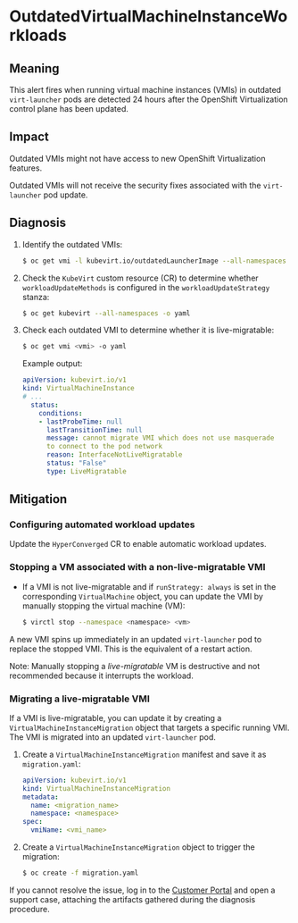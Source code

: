 # OutdatedVirtualMachineInstanceWorkloads

## Meaning

This alert fires when running virtual machine instances (VMIs) in
outdated `virt-launcher` pods are detected 24 hours after the OpenShift
Virtualization control plane has been updated.

## Impact

Outdated VMIs might not have access to new OpenShift Virtualization
features.

Outdated VMIs will not receive the security fixes associated with
the `virt-launcher` pod update.

## Diagnosis

1. Identify the outdated VMIs:

   ```bash
   $ oc get vmi -l kubevirt.io/outdatedLauncherImage --all-namespaces
   ```

2. Check the `KubeVirt` custom resource (CR) to determine whether
`workloadUpdateMethods` is configured in the `workloadUpdateStrategy`
stanza:

   ```bash
   $ oc get kubevirt --all-namespaces -o yaml
   ```

3. Check each outdated VMI to determine whether it is live-migratable:

   ```bash
   $ oc get vmi <vmi> -o yaml
   ```

   Example output:

   ```yaml
   apiVersion: kubevirt.io/v1
   kind: VirtualMachineInstance
   # ...
     status:
       conditions:
       - lastProbeTime: null
         lastTransitionTime: null
         message: cannot migrate VMI which does not use masquerade
         to connect to the pod network
         reason: InterfaceNotLiveMigratable
         status: "False"
         type: LiveMigratable
   ```

## Mitigation

### Configuring automated workload updates

Update the `HyperConverged` CR to enable automatic workload updates.

### Stopping a VM associated with a non-live-migratable VMI

- If a VMI is not live-migratable and if `runStrategy: always` is
set in the corresponding `VirtualMachine` object, you can update the
VMI by manually stopping the virtual machine (VM):

  ```bash
  $ virctl stop --namespace <namespace> <vm>
  ```

A new VMI spins up immediately in an updated `virt-launcher` pod to
replace the stopped VMI. This is the equivalent of a restart action.

Note: Manually stopping a _live-migratable_ VM is destructive and
not recommended because it interrupts the workload.

### Migrating a live-migratable VMI

If a VMI is live-migratable, you can update it by creating a `VirtualMachineInstanceMigration`
object that targets a specific running VMI. The VMI is migrated into
an updated `virt-launcher` pod.

1. Create a `VirtualMachineInstanceMigration` manifest and save it
as `migration.yaml`:

   ```yaml
   apiVersion: kubevirt.io/v1
   kind: VirtualMachineInstanceMigration
   metadata:
     name: <migration_name>
     namespace: <namespace>
   spec:
     vmiName: <vmi_name>
   ```

2. Create a `VirtualMachineInstanceMigration` object to trigger the
migration:

   ```bash
   $ oc create -f migration.yaml
   ```

If you cannot resolve the issue, log in to the
[Customer Portal](https://access.redhat.com) and open a support case,
attaching the artifacts gathered during the diagnosis procedure.
